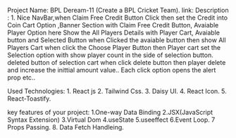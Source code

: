 Project Name: BPL Deream-11 (Create a BPL Cricket Team).
link:
Description : 1. Nice NavBar,when Claim Free Credit Button Click then set the Credit into Coin Cart Option ,Banner Section with Claim Free Credit Button, Avaiable Player Option here Show the All Players Details with Player Cart, Avaiable button and Selected Button when Clicked the avaiable button then show All Players Cart when click the Choose Player Button then Player cart set the Selection option with show player count in the side of selection button. deleted button of selection cart when click delete button then player delete and increase the inittial amount value.. Each click option opens the alert prop etc..

Used Technologies: 1. React js 2. Tailwind Css. 3. Daisy UI. 4. React Icon. 5. React-Toastify.

key features of your project:
1.One-way Data Binding
2.JSX(JavaScript Syntax Extension)
3.Virtual Dom
4.useState
5.useeffect
6.Event Loop.
7 Props Passing. 8. Data Fetch Handleing.
